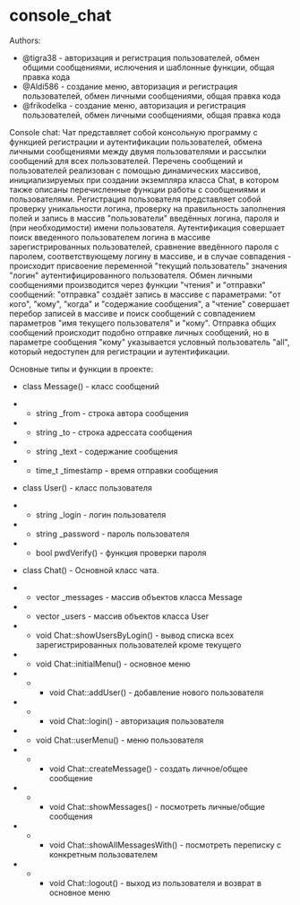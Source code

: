 # console_chat
Authors:
+ @tigra38 - авторизация и регистрация пользователей, обмен общими сообщениями, ислючения и шаблонные функции, общая правка кода
+ @Aldi586 - создание меню, авторизация и регистрация пользователей, обмен личными сообщениями, общая правка кода
+ @frikodelka - создание меню, авторизация и регистрация пользователей, обмен личными сообщениями, общая правка кода

Console chat:
Чат представляет собой консольную программу с функцией регистрации и аутентификации пользователей, обмена личными сообщениями между двумя пользователями и рассылки сообщений для всех пользователей.
Перечень сообщений и пользователей реализован с помощью динамических массивов, инициализируемых при создании экземпляра класса Chat, в котором также описаны перечисленные функции работы с сообщениями и пользователями.
Регистрация пользователя представляет собой проверку уникальности логина, проверку на правильность заполнения полей и запись в массив "пользователи" введённых логина, пароля и (при необходимости) имени пользователя. Аутентификация совершает поиск введенного пользователем логина в массиве зарегистрированных пользователей, сравнение введённого пароля с паролем, соответствующему логину в массиве, и в случае совпадения - происходит присвоение переменной "текущий пользователь" значения "логин" аутентифицированного пользователя.
Обмен личными сообщениями производится через функции "чтения" и "отправки" сообщений: "отправка" создаёт запись в массиве с параметрами: "от кого", "кому", "когда" и "содержание сообщения", а "чтение" совершает перебор записей в массиве и поиск сообщений с совпадением параметров "имя текущего пользователя" и "кому".
Отправка общих сообщений происходит подобно отправке личных сообщений, но в параметре сообщения "кому" указывается условный пользователь "all", который недоступен для регистрации и аутентификации.

Основные типы и функции в проекте:
+ class Message() - класс сообщений
+ + string _from - строка автора сообщения
+ + string _to - строка адрессата сообщения
+ + string _text - содержание сообщения
+ + time_t _timestamp - время отправки сообщения

+ class User() - класс пользователя
+ + string _login - логин пользователя
+ + string _password - пароль пользователя
+ + bool pwdVerify() - функция проверки пароля

+ class Chat() - Основной класс чата.
+ + vector<Message> _messages - массив объектов класса Message
+ + vector<User> _users - массив объектов класса User
+ + void Chat::showUsersByLogin() - вывод списка всех зарегистрированных пользователей кроме текущего
+ + void Chat::initialMenu() - основное меню
+ + + void Chat::addUser() - добавление нового пользователя
+ + + void Chat::login() - авторизация пользователя
+ + void Chat::userMenu() - меню пользователя
+ + + void Chat::createMessage() - создать личное/общее сообщение
+ + + void Chat::showMessages() - посмотреть личные/общие сообщения
+ + + void Chat::showAllMessagesWith() - посмотреть переписку с конкретным пользователем
+ + + void Chat::logout() - выход из пользователя и возврат в основное меню
